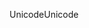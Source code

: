 <span data-ttu-id="e2be9-101">Unicode</span><span class="sxs-lookup"><span data-stu-id="e2be9-101">Unicode</span></span>